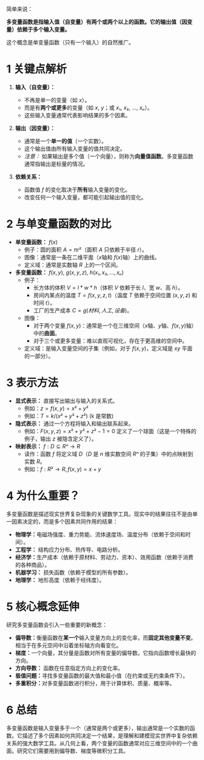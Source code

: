 简单来说：

​**多变量函数是指输入值（自变量）有两个或两个以上的函数。它的输出值（因变量）依赖于多个输入变量。​**​

这个概念是单变量函数（只有一个输入）的自然推广。

# 1 关键点解析

1. ​**输入（自变量）：​**​
    
    - 不再是单一的变量（如 $x$）。
    - 而是有**两个或更多**的变量（如 $x$, $y$；或 $x₁$, $x₂$, ..., $xₙ$）。
    - 这些输入变量通常代表影响结果的多个因素。
2. ​**输出（因变量）：​**​
    
    - 通常是一个**单一的值**​（一个实数）。
    - 这个输出值由所有输入变量的值共同决定。
    - _注意：_ 如果输出是多个值（一个向量），则称为**向量值函数**。多变量函数通常指输出是标量的情况。
3. ​**依赖关系：​**​
    
    - 函数值 $f$ 的变化取决于**所有**输入变量的变化。
    - 改变任何一个输入变量，都可能引起输出值的变化。

# 2 与单变量函数的对比

- ​**单变量函数：​**​ $f(x)$
    - 例子：圆的面积 $A = πr²$（面积 $A$ 只依赖于半径 $r$）。
    - 图像：通常是一条在二维平面（$x$轴和 $f(x)$轴）上的曲线。
    - 定义域：通常是实数轴 $R$ 上的一个区间。
- ​**多变量函数：​**​ $f(x, y)$, $g(x, y, z)$, $h(x₁, x₂, ..., xₙ)$
    - 例子：
        - 长方体的体积 $V = l * w * h$（体积 $V$ 依赖于长 $l$、宽 $w$、高 $h$）。
        - 房间内某点的温度 $T = f(x, y, z, t)$（温度 $T$ 依赖于空间位置 $(x, y, z)$ 和时间 $t$）。
        - 工厂的生产成本 $C = g(材料, 人工, 设备)$。
    - 图像：
        - 对于两个变量 $f(x, y)$：通常是一个在三维空间（$x$轴、$y$轴、$f(x,y)$轴）中的**曲面**。
        - 对于三个或更多变量：难以直观可视化，存在于更高维的空间中。
    - 定义域：是输入变量空间的子集（例如，对于 $f(x, y)$，定义域是 $xy$ 平面的一部分）。

# 3 表示方法

- ​**显式表示：​**​ 直接写出输出与输入的关系式。
    - 例如：$z = f(x, y) = x² + y²$
    - 例如：$T = k / (x² + y² + z²)$ (k 是常数)
- ​**隐式表示：​**​ 通过一个方程将输入和输出联系起来。
    - 例如：$F(x, y, z) = x² + y² + z² - 1 = 0$ 定义了一个球面（这是一个特殊的例子，输出 $z$ 被隐含定义了）。
- ​**映射表示：​**​ $f: D ⊆ Rⁿ → R$
    - 读作：函数 $f$ 将定义域 $D$（$D$ 是 $n$ 维实数空间 $Rⁿ$ 的子集）中的点映射到实数 $R$。
    - 例如：$f: R² → R, f(x, y) = x + y$

# 4 为什么重要？

多变量函数是描述现实世界复杂现象的关键数学工具。现实中的结果往往不是由单一因素决定的，而是多个因素共同作用的结果：

- ​**物理学：​**​ 电磁场强度、重力势能、流体速度场、温度分布（依赖于空间和时间）。
- ​**工程学：​**​ 结构应力分布、热传导、电路分析。
- ​**经济学：​**​ 生产成本（依赖于原材料、劳动力、资本）、效用函数（依赖于消费的各种商品）。
- ​**机器学习：​**​ 损失函数（依赖于模型的所有参数）。
- ​**地理学：​**​ 地形高度（依赖于经纬度）。

# 5 核心概念延伸

研究多变量函数会引入一些重要的新概念：

- ​**偏导数：​**​ 衡量函数在**某一个**输入变量方向上的变化率，而**固定其他变量不变**。相当于在多元空间中沿着坐标轴方向看变化。
- ​**梯度：​**​ 一个向量，其分量是函数对所有变量的偏导数。它指向函数增长最快的方向。
- ​**方向导数：​**​ 函数在任意指定方向上的变化率。
- ​**极值问题：​**​ 寻找多变量函数的最大值和最小值（在约束或无约束条件下）。
- ​**多重积分：​**​ 对多变量函数进行积分，用于计算体积、质量、概率等。

# 6 总结

多变量函数是输入变量多于一个（通常是两个或更多），输出通常是一个实数的函数。它描述了多个因素如何共同决定一个结果，是理解和建模现实世界中复杂依赖关系的强大数学工具。从几何上看，两个变量的函数通常对应三维空间中的一个曲面。研究它们需要用到偏导数、梯度等微积分工具。